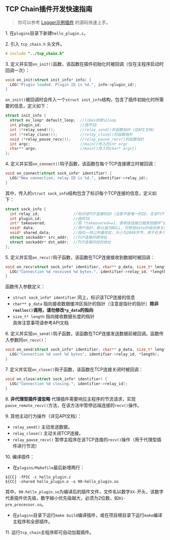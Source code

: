 TCP Chain插件开发快速指南
-----------------------
> 你可以参考 [Logger示例插件](../plugins/logger.c) 的源码快速上手。

1\. 在`plugins`目录下新建`hello_plugin.c`。

2\. 引入 `tcp_chain.h` 头文件。
```C
# include "../tcp_chain.h"
```

3\. 定义并实现`on_init()`函数，该函数在插件初始化时被回调（仅在主程序启动时回调一次）：
```C
void on_init(struct init_info* info) {
  LOG("Plugin loaded. Plugin ID is %d.", info->plugin_id);
}
```
`on_init()`被回调时会传入一个`struct init_info`结构，包含了插件初始化时所需要的信息，定义如下：
```C
struct init_info {
  struct ev_loop* default_loop;  //libev的默认loop
  int plugin_id;                 //插件ID
  int (*relay_send)();           //relay_send()的函数指针（见API文档）
  int (*relay_close)();          //relay_close()的函数指针
  void (*relay_pause_recv)();    //relay_pause_recv()的函数指针
  int argc;                      //main()传入的int argc
  char** argv;                   //main()传入的char* argv[]
};
```

4\. 定义并实现`on_connect()`钩子函数，该函数在每个TCP连接建立时被回调：
```C
void on_connect(struct sock_info* identifier) {
  LOG("New connection, relay ID is %d.", identifier->relay_id);
}
```
其中，传入的`struct sock_info`结构包含了标识每个TCP连接的信息，定义如下：
```C
struct sock_info {
  int relay_id;               //标识该TCP连接的ID（注意不是唯一的ID，在该TCP连接关闭后，该ID的值会被复用）
  int plugin_id;              //插件ID
  int* takeovered;            //若 *takeovered==1，表明该连接已被其他插件“最终处理”（代理/转发）
  void* data;                 //用户指针，默认值为NULL，可修改data的指向来关联该TCP连接的自定义数据
  void* shared_data;          //指向一块公共缓存区，大小为2048字节，用于在多个插件之间共享数据（公共缓冲区spec约定有待讨论）。除非realloc()调用，请勿修改shared_data的指向
  struct sockaddr* src_addr;  //TCP连接的原地址
  struct sockaddr* dst_addr;  //TCP连接的目的地址
};
```

5\. 定义并实现`on_recv()`钩子函数，该函数在TCP连接接收到数据时被回调：
```C
void on_recv(struct sock_info* identifier, char** p_data, size_t* length) {
  LOG("Connection %d received %d bytes.", identifier->relay_id, *length);
}
```
函数传入参数定义：
* `struct sock_info* identifier` 同上，标识该TCP连接的信息
* `char** p_data` 指向接收数据缓冲区指针的指针（注意是指针的指针）**除非`realloc()`调用，请勿修改`*p_data`的指向**
* `size_t* length` 指向接收数据长度的指针  
具体注意事项请参考API文档

6\. 定义并实现`on_send()`钩子函数，该函数在TCP连接发送数据前被回调。函数传入参数同`on_recv()`：
```C
void on_send(struct sock_info* identifier, char** p_data, size_t* length) {
  LOG("Connection %d sent %d bytes", identifier->relay_id, *length);
}
```

7\. 定义并实现`on_close()`钩子函数，该函数在TCP连接关闭时被回调：
```C
void on_close(struct sock_info* identifier) {
  LOG("Connection %d closing.", identifier->relay_id);
}
```

8\. **非代理型插件请忽略** 代理插件需要响应主程序的节流请求，实现`pause_remote_recv()`方法，在该方法中暂停远端连接的`recv()`操作。

9\. 其他主动行为操作（详见API文档）：

* `relay_send()` 主动发送数据。
* `relay_close()` 主动关闭TCP连接。
* `relay_pause_recv()` 暂停主程序在该TCP连接的`recv()`操作（用于代理型插件进行节流）

10\. 编译插件：
* 在`plugins/Makefile`最后新增两行：
```
${CC} -fPIC -c hello_plugin.c
${CC} -shared hello_plugin.o -o 90-hello_plugin.so
```

其中，`90-hello_plugin.so`为编译后的插件文件，文件名以数字`XX-`开头，该数字代表插件优先级，数字越小优先级越大，必须为2位数，如`01-pre_processor.so`。
* 在`plugins`目录下运行`make build`编译插件，或在项目根目录下运行`make`编译主程序和全部插件。

11\. 运行`tcp_chain`主程序即可自动加载插件。
